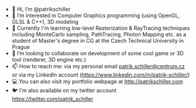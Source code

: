 - 👋 Hi, I’m @patrikschiller
- 👀 I’m interested in Computer Graphics programming (using OpenGL, GLSL & C++), 3D modeling
- 🌱 Currently I'm learning low-level Rasterization & RayTracing techniques including MonteCarlo sampling, PathTracing, Photon Mapping etc. as a student of Master's degree in CG at the Czech Technical University in Prague
- 💞️ I’m looking to collaborate on development of some cool game or 3D tool (renderer, 3D engine etc.)
- 📫 How to reach me: via my personal email patrik.schiller@centrum.cz or via my LinkedIn account (https://www.linkedin.com/in/patrik-schiller/)
- :computer: You can also visit my portfolio webpage at http://patrikschiller.com
- :bird: I'm also available on my twitter account https://twitter.com/patrik_schiller

<!---
patrikschiller/patrikschiller is a ✨ special ✨ repository because its `README.md` (this file) appears on your GitHub profile.
You can click the Preview link to take a look at your changes.
--->
